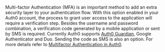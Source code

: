 Multi-factor Authentication (MFA) is an important method to add an extra security layer to your authentication flow. With this option enabled in your Auth0 account, the process to grant user access to the application will require a verification step.  Besides the username and password combination, a verification code generated by a mobile application or sent by SMS is required. Currently Auth0 supports [Auth0 Guardian](/multifactor-authentication/guardian), Google Authenticator and Duo. Sending the code as SMS is also an option. For more details refer to [Multifactor Authentication in Auth0](/multifactor-authentication).